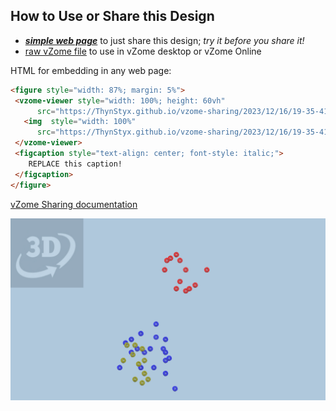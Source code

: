 
## How to Use or Share this Design

 - [***simple web page***](<https://ThynStyx.github.io/vzome-sharing/2023/12/16/19-35-41-3D-v-2D-data-demonstration/>) to just share this design; *try it before you share it!*
 - [raw vZome file](<https://raw.githubusercontent.com/ThynStyx/vzome-sharing/main/2023/12/16/19-35-41-3D-v-2D-data-demonstration/3D-v-2D-data-demonstration.vZome>) to use in vZome desktop or vZome Online
 
 HTML for embedding in any web page:
 ```html
<figure style="width: 87%; margin: 5%">
  <vzome-viewer style="width: 100%; height: 60vh"
       src="https://ThynStyx.github.io/vzome-sharing/2023/12/16/19-35-41-3D-v-2D-data-demonstration/3D-v-2D-data-demonstration.vZome" >
    <img  style="width: 100%"
       src="https://ThynStyx.github.io/vzome-sharing/2023/12/16/19-35-41-3D-v-2D-data-demonstration/3D-v-2D-data-demonstration.png" >
  </vzome-viewer>
  <figcaption style="text-align: center; font-style: italic;">
     REPLACE this caption!
  </figcaption>
</figure>
 ```

[vZome Sharing documentation](https://vzome.github.io/vzome/sharing.html#how-it-works)

![Image](<3D-v-2D-data-demonstration.png>)

